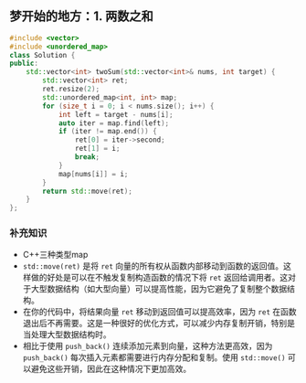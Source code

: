 ## 梦开始的地方：1. 两数之和
```C++
#include <vector>
#include <unordered_map>
class Solution {
public:
    std::vector<int> twoSum(std::vector<int>& nums, int target) {
        std::vector<int> ret;
        ret.resize(2);
        std::unordered_map<int, int> map;
        for (size_t i = 0; i < nums.size(); i++) {
            int left = target - nums[i];
            auto iter = map.find(left);
            if (iter != map.end()) {
                ret[0] = iter->second;
                ret[1] = i;
                break;
            }
            map[nums[i]] = i;
        }
        return std::move(ret);
    }
};
```
### 补充知识
- C++三种类型map
- `std::move(ret)` 是将 `ret` 向量的所有权从函数内部移动到函数的返回值。这样做的好处是可以在不触发复制构造函数的情况下将 `ret` 返回给调用者。这对于大型数据结构（如大型向量）可以提高性能，因为它避免了复制整个数据结构。
- 在你的代码中，将结果向量 `ret` 移动到返回值可以提高效率，因为 `ret` 在函数退出后不再需要。这是一种很好的优化方式，可以减少内存复制开销，特别是当处理大型数据结构时。
- 相比于使用 `push_back()` 连续添加元素到向量，这种方法更高效，因为 `push_back()` 每次插入元素都需要进行内存分配和复制。使用 `std::move()` 可以避免这些开销，因此在这种情况下更加高效。